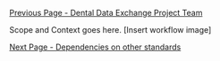 [Previous Page - Dental Data Exchange Project Team](DentalDataExchangeProjectTeam.html)

Scope and Context goes here. [Insert workflow image]

[Next Page - Dependencies on other standards](Dependenciesonotherstandards.html)